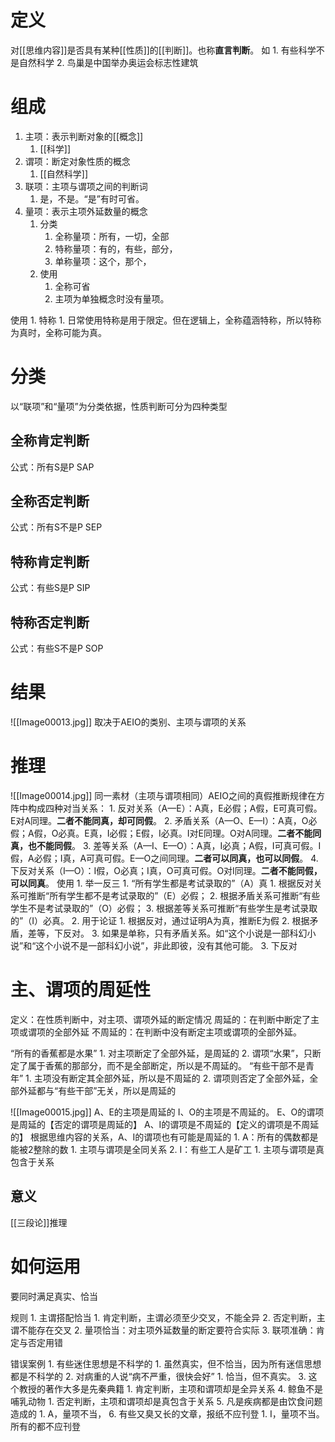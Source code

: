 # 定义
对[[思维内容]]是否具有某种[[性质]]的[[判断]]。也称**直言判断**。
如
	1. 有些科学不是自然科学
	2. 鸟巢是中国举办奥运会标志性建筑

# 组成
1. 主项：表示判断对象的[[概念]] 
	1. [[科学]] 
2. 谓项：断定对象性质的概念
	1. [[自然科学]] 
3. 联项：主项与谓项之间的判断词
	1. 是，不是。“是”有时可省。
4. 量项：表示主项外延数量的概念
	1. 分类
		1. 全称量项：所有，一切，全部
		2. 特称量项：有的，有些，部分，
		3. 单称量项：这个，那个，
	2. 使用
		1. 全称可省
		2. 主项为单独概念时没有量项。

使用
	1. 特称
		1. 日常使用特称是用于限定。但在逻辑上，全称蕴涵特称，所以特称为真时，全称可能为真。
# 分类
以“联项”和“量项”为分类依据，性质判断可分为四种类型
## 全称肯定判断
公式：所有S是P
SAP
## 全称否定判断
公式：所有S不是P
SEP
## 特称肯定判断
公式：有些S是P
SIP
## 特称否定判断
公式：有些S不是P
SOP
# 结果
![[Image00013.jpg]] 
取决于AEIO的类别、主项与谓项的关系
# 推理
![[Image00014.jpg]] 
同一素材（主项与谓项相同）AEIO之间的真假推断规律在方阵中构成四种对当关系：
	1. 反对关系（A—E）：A真，E必假；A假，E可真可假。E对A同理。**二者不能同真，却可同假**。
	2. 矛盾关系（A—O、E—I）：A真，O必假；A假，O必真。E真，I必假；E假，I必真。I对E同理。O对A同理。**二者不能同真，也不能同假**。
	3. 差等关系（A—I、E—O）：A真，I必真；A假，I可真可假。I假，A必假；I真，A可真可假。E—O之间同理。**二者可以同真，也可以同假**。
	4. 下反对关系（I—O）：I假，O必真；I真，O可真可假。O对I同理。**二者不能同假，可以同真**。
使用
	1. 举一反三
		1. “所有学生都是考试录取的”（A）真
			1. 根据反对关系可推断“所有学生都不是考试录取的”（E）必假；
			2. 根据矛盾关系可推断“有些学生不是考试录取的”（O）必假；
			3. 根据差等关系可推断“有些学生是考试录取的”（I）必真。
	2. 用于论证
		1. 根据反对，通过证明A为真，推断E为假
		2. 根据矛盾，差等，下反对。
		3. 如果是单称，只有矛盾关系。如“这个小说是一部科幻小说”和“这个小说不是一部科幻小说”，非此即彼，没有其他可能。
	3. 下反对
# 主、谓项的周延性

定义：在性质判断中，对主项、谓项外延的断定情况
周延的：在判断中断定了主项或谓项的全部外延
不周延的：在判断中没有断定主项或谓项的全部外延。

“所有的香蕉都是水果”
	1. 对主项断定了全部外延，是周延的
	2. 谓项“水果”，只断定了属于香蕉的那部分，而不是全部断定，所以是不周延的。
“有些干部不是青年”
	1. 主项没有断定其全部外延，所以是不周延的
	2. 谓项则否定了全部外延，全部外延都与“有些干部”无关，所以是周延的

![[Image00015.jpg]]
A、E的主项是周延的
I、O的主项是不周延的。
E、O的谓项是周延的【否定的谓项是周延的】
A、I的谓项是不周延的【定义的谓项是不周延的】
	根据思维内容的关系，A、I的谓项也有可能是周延的
		1. A：所有的偶数都是能被2整除的数
			1. 主项与谓项是全同关系
		2. I：有些工人是矿工
			1. 主项与谓项是真包含于关系
## 意义
[[三段论]]推理
# 如何运用
要同时满足真实、恰当

规则
	1. 主谓搭配恰当
		1. 肯定判断，主谓必须至少交叉，不能全异
		2. 否定判断，主谓不能存在交叉
	2. 量项恰当：对主项外延数量的断定要符合实际
	3. 联项准确：肯定与否定用错

错误案例
	1. 有些迷住思想是不科学的
		1. 虽然真实，但不恰当，因为所有迷信思想都是不科学的
	2. 对病重的人说“病不严重，很快会好”
		1. 恰当，但不真实。
	3. 这个教授的著作大多是先秦典籍
		1. 肯定判断，主项和谓项却是全异关系
	4. 鲸鱼不是哺乳动物
		1. 否定判断，主项和谓项却是真包含于关系
	5. 凡是疾病都是由饮食问题造成的
		1. A，量项不当，
	6. 有些又臭又长的文章，报纸不应刊登
		1. I，量项不当。所有的都不应刊登